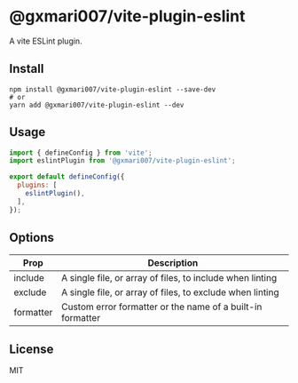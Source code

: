 # @gxmari007/vite-plugin-eslint

A vite ESLint plugin.

## Install

```
npm install @gxmari007/vite-plugin-eslint --save-dev
# or
yarn add @gxmari007/vite-plugin-eslint --dev
```

## Usage

```js
import { defineConfig } from 'vite';
import eslintPlugin from '@gxmari007/vite-plugin-eslint';

export default defineConfig({
  plugins: [
    eslintPlugin(),
  ],
});
```

## Options

| Prop | Description |
| ------  | ------ |
| include | A single file, or array of files, to include when linting |
| exclude | A single file, or array of files, to exclude when linting |
| formatter | Custom error formatter or the name of a built-in formatter |

## License

MIT
